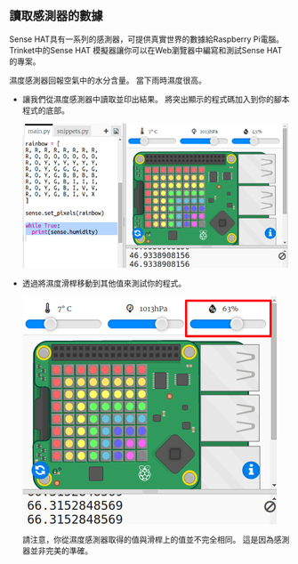 ## 讀取感測器的數據

Sense HAT具有一系列的感測器，可提供真實世界的數據給Raspberry Pi電腦。 Trinket中的Sense HAT 模擬器讓你可以在Web瀏覽器中編寫和測試Sense HAT的專案。

濕度感測器回報空氣中的水分含量。 當下雨時濕度很高。

+ 讓我們從濕度感測器中讀取並印出結果。 將突出顯示的程式碼加入到你的腳本程式的底部。
    
    ![截圖](images/rainbow-humid.png)

+ 透過將濕度滑桿移動到其他值來測試你的程式。
    
    ![螢幕截圖](images/rainbow-slider.png)
    
    請注意，你從濕度感測器取得的值與滑桿上的值並不完全相同。 這是因為感測器並非完美的準確。